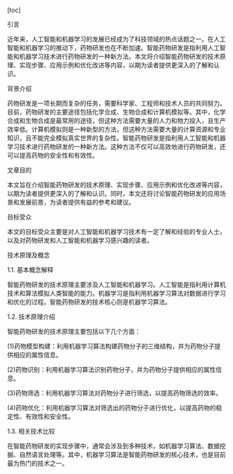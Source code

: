 
[toc]                    
                
                
引言

近年来，人工智能和机器学习的发展已经成为了科技领域的热点话题之一。在人工智能和机器学习的推动下，药物研发也在不断加速。智能药物研发是指利用人工智能和机器学习技术进行药物研发的一种新方法。本文将介绍智能药物研发的技术原理、实现步骤、应用示例和优化改进等内容，以期为读者提供更深入的了解和认识。

背景介绍

药物研发是一项长期而复杂的任务，需要科学家、工程师和技术人员的共同努力。目前，药物研发的主要途径包括化学合成、生物合成和计算机模拟等。其中，化学合成和生物合成是最常用的途径，但这种方法需要大量的人力和物力投入，且生产效率低。计算机模拟则是一种新型的方法，但这种方法需要大量的计算资源和专业知识，且不能完全模拟真实世界的复杂性。智能药物研发是指利用人工智能和机器学习技术进行药物研发的一种新方法。这种方法不仅可以高效地进行药物研发，还可以提高药物的安全性和有效性。

文章目的

本文旨在介绍智能药物研发的技术原理、实现步骤、应用示例和优化改进等内容，以期为读者提供更深入的了解和认识。同时，本文还将讨论智能药物研发的应用场景和发展前景，为读者提供有益的参考和建议。

目标受众

本文的目标受众主要是对人工智能和机器学习技术有一定了解和经验的专业人士，以及对药物研发和人工智能和机器学习感兴趣的读者。

技术原理及概念

1.1. 基本概念解释

智能药物研发的技术原理主要涉及人工智能和机器学习。人工智能是指利用计算机技术和算法模拟人类智能的能力。机器学习是指利用机器学习算法对数据进行学习和优化的过程。智能药物研发的技术核心则是机器学习算法。

1.2. 技术原理介绍

智能药物研发的技术原理主要包括以下几个方面：

(1)药物模型构建：利用机器学习算法构建药物分子的三维结构，并为药物分子提供相应的属性信息。

(2)药物识别：利用机器学习算法识别药物分子，并为药物分子提供相应的属性信息。

(3)药物筛选：利用机器学习算法对药物分子进行筛选，以提高药物筛选的效率。

(4)药物优化：利用机器学习算法对筛选出的药物分子进行优化，以提高药物的稳定性、有效性和安全性。

1.3. 相关技术比较

在智能药物研发的实现步骤中，通常会涉及到多种技术，如机器学习算法、数据挖掘、自然语言处理等。其中，机器学习算法是智能药物研发的核心技术，也是目前最为热门的技术之一。

